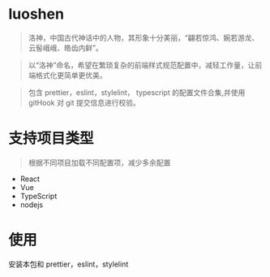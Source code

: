 # luoshen

> 洛神，中国古代神话中的人物，其形象十分美丽，“翩若惊鸿、婉若游龙、云髻峨峨、皓齿内鲜”。

> 以“洛神”命名，希望在繁琐复杂的前端样式规范配置中，减轻工作量，让前端格式化更简单更优美。

> 包含 prettier，eslint，stylelint， typescript 的配置文件合集,并使用 gitHook 对 git 提交信息进行校验。

# 支持项目类型

> 根据不同项目加载不同配置项，减少多余配置

- React
- Vue
- TypeScript
- nodejs

# 使用

安装本包和 prettier，eslint，stylelint
